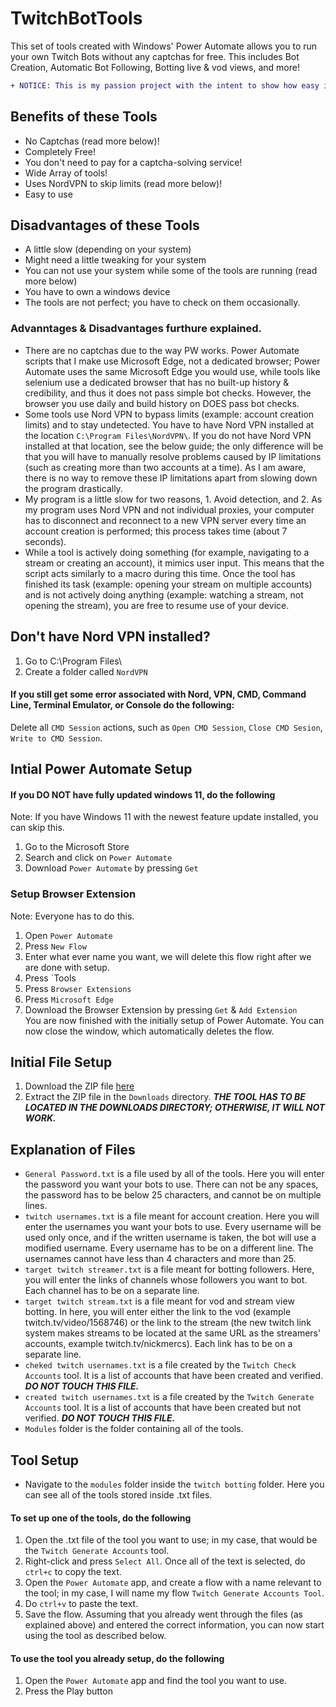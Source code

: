 # TwitchBotTools
This set of tools created with Windows' Power Automate allows you to run your own Twitch Bots without any captchas for free. This includes Bot Creation, Automatic Bot Following, Botting live & vod views, and more!  
  
  ```diff
+ NOTICE: This is my passion project with the intent to show how easy it is to create and control Twitch viewer/follower Bots. Using this tool is not allowed under any circumstances and might lead to a BAN. I am not responsible for your use of the tool and the possible consequences.
```
  
## Benefits of these Tools  
- No Captchas (read more below)!
- Completely Free!
- You don't need to pay for a captcha-solving service!
- Wide Array of tools!  
- Uses NordVPN to skip limits (read more below)!
- Easy to use
  
## Disadvantages of these Tools
- A little slow (depending on your system)
- Might need a little tweaking for your system
- You can not use your system while some of the tools are running (read more below)
- You have to own a windows device
- The tools are not perfect; you have to check on them occasionally.
  
### Advanntages & Disadvantages furthure explained.
- There are no captchas due to the way PW works. Power Automate scripts that I make use Microsoft Edge, not a dedicated browser; Power Automate uses the same Microsoft Edge you would use, while tools like selenium use a dedicated browser that has no built-up history & credibility, and thus it does not pass simple bot checks. However, the browser you use daily and build history on DOES pass bot checks.
- Some tools use Nord VPN to bypass limits (example: account creation limits) and to stay undetected. You have to have Nord VPN installed at the location `C:\Program Files\NordVPN\`. If you do not have Nord VPN installed at that location, see the below guide; the only difference will be that you will have to manually resolve problems caused by IP limitations (such as creating more than two accounts at a time). As I am aware, there is no way to remove these IP limitations apart from slowing down the program drastically.
- My program is a little slow for two reasons, 1. Avoid detection, and 2. As my program uses Nord VPN and not individual proxies, your computer has to disconnect and reconnect to a new VPN server every time an account creation is performed; this process takes time (about 7 seconds).
- While a tool is actively doing something (for example, navigating to a stream or creating an account), it mimics user input. This means that the script acts similarly to a macro during this time. Once the tool has finished its task (example: opening your stream on multiple accounts) and is not actively doing anything (example: watching a stream, not opening the stream), you are free to resume use of your device.
  
## Don't have Nord VPN installed?  
1. Go to C:\Program Files\  
2. Create a folder called `NordVPN`  

#### If you still get some error associated with Nord, VPN, CMD, Command Line, Terminal Emulator, or Console do the following:  
Delete all `CMD Session` actions, such as `Open CMD Session`, `Close CMD Sesion`, `Write to CMD Session`.
  
## Intial Power Automate Setup
#### If you DO NOT have fully updated windows 11, do the following
Note: If you have Windows 11 with the newest feature update installed, you can skip this.  
1. Go to the Microsoft Store  
2. Search and click on `Power Automate`  
3. Download `Power Automate` by pressing `Get`  
  
### Setup Browser Extension
Note: Everyone has to do this.  
1. Open `Power Automate`  
2. Press `New Flow`  
3. Enter what ever name you want, we will delete this flow right after we are done with setup.  
4. Press `Tools  
5. Press `Browser Extensions`  
6. Press `Microsoft Edge`  
7. Download the Browser Extension by pressing `Get` & `Add Extension`  
You are now finished with the initially setup of Power Automate. You can now close the window, which automatically deletes the flow.  
  
## Initial File Setup
1. Download the ZIP file [here](https://github.com/DrinkingJoe/TwitchBottingTools/archive/refs/heads/main.zip)  
2. Extract the ZIP file in the `Downloads` directory. ***THE TOOL HAS TO BE LOCATED IN THE DOWNLOADS DIRECTORY; OTHERWISE, IT WILL NOT WORK.***  
  
## Explanation of Files
- `General Password.txt` is a file used by all of the tools. Here you will enter the password you want your bots to use. There can not be any spaces, the password has to be below 25 characters, and cannot be on multiple lines.
- `twitch usernames.txt` is a file meant for account creation. Here you will enter the usernames you want your bots to use. Every username will be used only once, and if the written username is taken, the bot will use a modified username. Every username has to be on a different line. The usernames cannot have less than 4 characters and more than 25.
- `target twitch streamer.txt` is a file meant for botting followers. Here, you will enter the links of channels whose followers you want to bot. Each channel has to be on a separate line.
- `target twitch stream.txt` is a file meant for vod and stream view botting. In here, you will enter either the link to the vod (example twitch.tv/video/1568746) or the link to the stream (the new twitch link system makes streams to be located at the same URL as the streamers' accounts, example twitch.tv/nickmercs). Each link has to be on a separate line.
- `cheked twitch usernames.txt` is a file created by the `Twitch Check Accounts` tool. It is a list of accounts that have been created and verified. ***DO NOT TOUCH THIS FILE.***
- `created twitch usernames.txt` is a file created by the `Twitch Generate Accounts` tool. It is a list of accounts that have been created but not verified. ***DO NOT TOUCH THIS FILE.***
- `Modules` folder is the folder containing all of the tools.
  
## Tool Setup
- Navigate to the `modules` folder inside the `twitch botting` folder.
Here you can see all of the tools stored inside .txt files. 
#### To set up one of the tools, do the following
1. Open the .txt file of the tool you want to use; in my case, that would be the `Twitch Generate Accounts` tool.
2. Right-click and press `Select All`. Once all of the text is selected, do `ctrl+c` to copy the text.
3. Open the `Power Automate` app, and create a flow with a name relevant to the tool; in my case, I will name my flow `Twitch Generate Accounts Tool`.
4. Do `ctrl+v` to paste the text.
5. Save the flow.
Assuming that you already went through the files (as explained above) and entered the correct information, you can now start using the tool as described below.
#### To use the tool you already setup, do the following
1. Open the `Power Automate` app and find the tool you want to use.
2. Press the Play button
